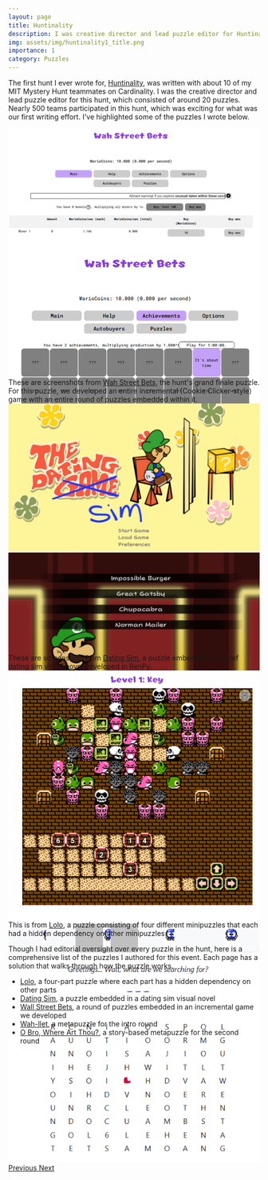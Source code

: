 ```yaml
---
layout: page
title: Huntinality
description: I was creative director and lead puzzle editor for Huntinality, an online puzzlehunt that ran in 2021 that nearly 500 teams participated in.
img: assets/img/huntinality1_title.png
importance: 1
category: Puzzles
---
```


The first hunt I ever wrote for, <a href="https://2021.huntinality.com/">Huntinality</a>, was written with about 10 of my MIT Mystery Hunt teammates on Cardinality. I was the creative director and lead puzzle editor for this hunt, which consisted of around 20 puzzles. Nearly 500 teams participated in this hunt, which was exciting for what was our first writing effort. I've highlighted some of the puzzles I wrote below.

<div id="wsbCarousel" class="carousel slide" style=" width:100%; height: 500px !important;">
  <div class="carousel-inner">
    <div class="carousel-item active">
      <img class="d-block w-100" src="/assets/img/wsb1.png">
    </div>
    <div class="carousel-item">
      <img class="d-block w-100" src="/assets/img/wsb2.png">
    </div>
  </div>
  <a class="carousel-control-prev" href="#wsbCarousel" role="button" data-slide="prev">
    <span class="carousel-control-prev-icon" aria-hidden="true"></span>
    <span class="sr-only">Previous</span>
  </a>
  <a class="carousel-control-next" href="#wsbCarousel" role="button" data-slide="next">
    <span class="carousel-control-next-icon" aria-hidden="true"></span>
    <span class="sr-only">Next</span>
  </a>
</div>
<div class="caption">
    These are screenshots from <a href="https://2021.huntinality.com/puzzle/wah_street_bets.html">Wah Street Bets</a>, the hunt's grand finale puzzle. For this puzzle, we developed an entire incremental (Cookie Clicker-style) game with an entire round of puzzles embedded within it.
</div>

<div id="datingsimCarousel" class="carousel slide" style=" width:100%; height: 500px !important;">
  <div class="carousel-inner">
    <div class="carousel-item active">
      <img class="d-block w-100" src="/assets/img/datingsim1.png">
    </div>
    <div class="carousel-item">
      <img class="d-block w-100" src="/assets/img/datingsim2.png">
    </div>
  </div>
  <a class="carousel-control-prev" href="#datingsimCarousel" role="button" data-slide="prev">
    <span class="carousel-control-prev-icon" aria-hidden="true"></span>
    <span class="sr-only">Previous</span>
  </a>
  <a class="carousel-control-next" href="#datingsimCarousel" role="button" data-slide="next">
    <span class="carousel-control-next-icon" aria-hidden="true"></span>
    <span class="sr-only">Next</span>
  </a>
</div>
<div class="caption">
    These are screenshots from <a href="https://2021.huntinality.com/puzzle/thedatingsim.html">Dating Sim</a>, a puzzle embedded in a brief dating sim visual novel developed in RenPy.
</div>

<div id="loloCarousel" class="carousel slide" style=" width:100%; height: 500px !important;">
  <div class="carousel-inner">
    <div class="carousel-item active">
      <img class="d-block w-100" src="/assets/img/lolo1.png">
    </div>
    <div class="carousel-item">
      <img class="d-block w-100" src="/assets/img/lolo2.png">
    </div>
  </div>
  <a class="carousel-control-prev" href="#loloCarousel" role="button" data-slide="prev">
    <span class="carousel-control-prev-icon" aria-hidden="true"></span>
    <span class="sr-only">Previous</span>
  </a>
  <a class="carousel-control-next" href="#loloCarousel" role="button" data-slide="next">
    <span class="carousel-control-next-icon" aria-hidden="true"></span>
    <span class="sr-only">Next</span>
  </a>
</div>
<div class="caption">
    This is from <a href="https://2021.huntinality.com/puzzle/lolo.html">Lolo</a>, a puzzle consisting of four different minipuzzles that each had a hidden dependency on other minipuzzles.
</div>

Though I had editorial oversight over every puzzle in the hunt, here is a comprehensive list of the puzzles I authored for this event. Each page has a solution that walks through how the puzzle works.

<ul>
    <li><a href="https://2021.huntinality.com/puzzle/lolo.html">Lolo</a>, a four-part puzzle where each part has a hidden dependency on other parts</li>
    <li><a href="https://2021.huntinality.com/puzzle/thedatingsim.html">Dating Sim</a>, a puzzle embedded in a dating sim visual novel</li>
    <li><a href="https://2021.huntinality.com/puzzle/wah_street_bets.html">Wall Street Bets</a>, a round of puzzles embedded in an incremental game we developed</li>
    <li><a href="https://2021.huntinality.com/puzzle/wahllet.html">Wah-llet</a>, a metapuzzle for the intro round</li>
    <li><a href="https://2021.huntinality.com/puzzle/obro.html">O Bro, Where Art Thou?</a>, a story-based metapuzzle for the second round</li>
</ul>
